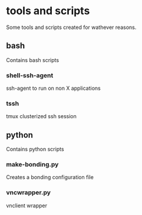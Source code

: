 # tools and scripts

Some tools and scripts created for wathever reasons.


## bash
Contains bash scripts
### shell-ssh-agent 
ssh-agent to run on non X applications
### tssh
tmux clusterized ssh session

## python
Contains python scripts

### make-bonding.py
Creates a bonding configuration file
### vncwrapper.py
vnclient wrapper
